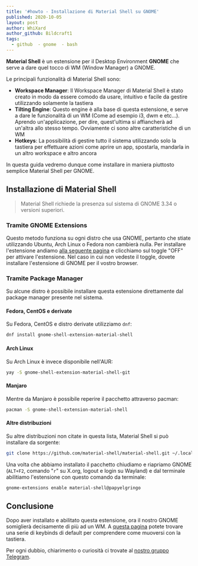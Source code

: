 ```yaml
---
title: '#howto - Installazione di Material Shell su GNOME'
published: 2020-10-05
layout: post
author: WhiXard
author_github: Bildcraft1
tags:
  - github  - gnome  - bash
---
```

**Material Shell** è un estensione per il Desktop Environment **GNOME** che serve a dare quel tocco di WM (Window Manager) a GNOME.

Le principali funzionalità di Material Shell sono:
* **Workspace Manager**: Il Workspace Manager di Material Shell è stato creato  in modo da essere comodo da usare, intuitivo e facile da gestire utilizzando solamente la tastiera
* **Tilting Engine**: Questo engine è alla base di questa estensione, e serve a dare le funzionalità di un WM (Come ad esempio i3, dwm e etc...). Aprendo un'applicazione, per dire, quest'ultima si affiancherà ad un'altra allo stesso tempo. Ovviamente ci sono altre caratteristiche di un WM
* **Hotkeys**: La possibilità di gestire tutto il sistema utilizzando solo la tastiera per effettuare azioni come aprire un app, spostarla, mandarla in un altro workspace e altro ancora

In questa guida vedremo dunque come installare in maniera piuttosto semplice Material Shell per GNOME.

## Installazione di Material Shell

> Material Shell richiede la presenza sul sistema di GNOME 3.34 o versioni superiori.

### Tramite GNOME Extensions

Questo metodo funziona su ogni distro che usa GNOME, pertanto che stiate utilizzando Ubuntu, Arch Linux o Fedora non cambierà nulla. Per installare l'estensione andiamo <a href="https://extensions.gnome.org/extension/3357/material-shell/">alla seguente pagina</a> e clicchiamo sul toggle "OFF" per attivare l'estensione. Nel caso in cui non vedeste il toggle, dovete installare l'estensione di GNOME per il vostro browser.

### Tramite Package Manager

Su alcune distro è possibile installare questa estensione direttamente dal package manager presente nel sistema.

#### Fedora, CentOS e derivate
Su Fedora, CentOS e distro derivate utilizziamo `dnf`:

```bash
dnf install gnome-shell-extension-material-shell
```

#### Arch Linux
Su Arch Linux è invece disponibile nell'AUR:

```bash
yay -S gnome-shell-extension-material-shell-git
```

#### Manjaro
Mentre da Manjaro è possibile reperire il pacchetto attraverso pacman:
```bash
pacman -S gnome-shell-extension-material-shell
```

#### Altre distribuzioni
Su altre distribuzioni non citate in questa lista, Material Shell si può installare da sorgente:
```bash
git clone https://github.com/material-shell/material-shell.git ~/.local/share/gnome-shell/extensions/material-shell@papyelgringo
```

Una volta che abbiamo installato il pacchetto chiudiamo e riapriamo GNOME (`ALT+F2`, comando "`r`" su X.org, logout e login su Wayland) e dal terminale abilitiamo l'estensione con questo comando da terminale:

```bash
gnome-extensions enable material-shell@papyelgringo
```

## Conclusione
Dopo aver installato e abilitato questa estensione, ora il nostro GNOME somiglierà decisamente di più ad un WM. A <a href="https://material-shell.com/#hotkeys">questa pagina</a> potete trovare una serie di keybinds di default per comprendere come muoversi con la tastiera.

Per ogni dubbio, chiarimento o curiosità ci trovate al <a href="https://t.me/linuxpeople">nostro gruppo Telegram</a>.